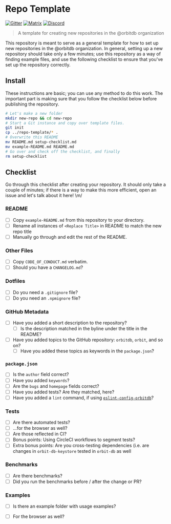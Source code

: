 # Repo Template

[![Gitter](https://img.shields.io/gitter/room/nwjs/nw.js.svg)](https://gitter.im/orbitdb/Lobby) [![Matrix](https://img.shields.io/badge/matrix-%23orbitdb%3Apermaweb.io-blue.svg)](https://riot.permaweb.io/#/room/#orbitdb:permaweb.io) [![Discord](https://img.shields.io/discord/475789330380488707?color=blueviolet&label=discord)](https://discord.gg/cscuf5T)

> A template for creating new repositories in the @orbitdb organization

This repository is meant to serve as a general template for how to set up new repositories in the @orbitdb organization. In general, setting up a new repository should take only a few minutes; use this repository as a way of finding example files, and use the following checklist to ensure that you've set up the repository correctly.

## Install

These instructions are basic; you can use any method to do this work. The important part is making sure that you follow the checklist below before publishing the repository.

```sh
# Let's make a new folder
mkdir new-repo && cd new-repo
# Start a Git instance and copy over template files.
git init
cp ../repo-template/* .
# Overwrite this README
mv README.md setup-checklist.md
mv example-README.md README.md
# Go over and check off the checklist, and finally
rm setup-checklist
```

## Checklist

Go through this checklist after creating your repository. It should only take a couple of minutes; if there is a way to make this more efficient, open an issue and let's talk about it here! \m/

### README
- [ ] Copy `example-README.md` from this repository to your directory.
- [ ] Rename all instances of `<Replace Title>` in README to match the new repo title
- [ ] Manually go through and edit the rest of the README.

### Other Files
- [ ] Copy `CODE_OF_CONDUCT.md` verbatim.
- [ ] Should you have a `CHANGELOG.md`?

### Dotfiles
- [ ] Do you need a `.gitignore` file?
- [ ] Do you need an `.npmignore` file?

### GitHub Metadata
- [ ] Have you added a short description to the repository?
  - [ ] Is the description matched in the byline under the title in the README?
- [ ] Have you added topics to the GitHub repository: `orbitdb`, `orbit`, and so on?
  - [ ] Have you added these topics as keywords in the `package.json`?

### `package.json`

- [ ] Is the `author` field correct?
- [ ] Have you added `keywords`?
- [ ] Are the `bugs` and `homepage` fields correct?
- [ ] Have you added tests? Are they matched, here?
- [ ] Have you added a `lint` command, if using [`eslint-config-orbitdb`](https://github.com/orbitdb/eslint-config-orbitdb)?

### Tests

- [ ] Are there automated tests?
- [ ] ...for the browser as well?
- [ ] Are those reflected in CI?
- [ ] Bonus points: Using CircleCI workflows to segment tests?
- [ ] Extra bonus points: Are you cross-testing dependencies (i.e. are changes in `orbit-db-keystore` tested in `orbit-db` as well

### Benchmarks
- [ ] Are there benchmarks?
- [ ] Did you run the benchmarks before / after the change or PR?

### Examples
- [ ] Is there an example folder with usage examples?
- [ ] For the browser as well?

